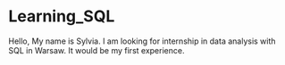 # Learning_SQL

Hello, My name is Sylvia.
I am looking for internship in data analysis with SQL in Warsaw. 
It would be my first experience.
